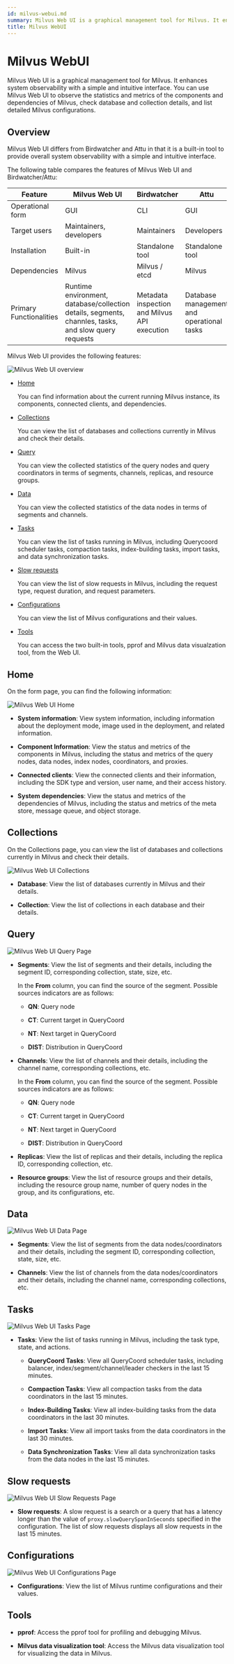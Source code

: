 ```yaml
---
id: milvus-webui.md
summary: Milvus Web UI is a graphical management tool for Milvus. It enhances system observability with a simple and intuitive interface. You can 
title: Milvus WebUI
---
```


# Milvus WebUI

Milvus Web UI is a graphical management tool for Milvus. It enhances system observability with a simple and intuitive interface. You can use Milvus Web UI to observe the statistics and metrics of the components and dependencies of Milvus, check database and collection details, and list detailed Milvus configurations.

## Overview

Milvus Web UI differs from Birdwatcher and Attu in that it is a built-in tool to provide overall system observability with a simple and intuitive interface.

The following table compares the features of Milvus Web UI and Birdwatcher/Attu:

| Feature | Milvus Web UI | Birdwatcher | Attu |
| --- | --- | --- | --- |
| Operational form | GUI | CLI | GUI |
| Target users | Maintainers, developers | Maintainers | Developers |
| Installation | Built-in | Standalone tool | Standalone tool |
| Dependencies | Milvus | Milvus / etcd | Milvus |
| Primary Functionalities | Runtime environment, database/collection details, segments, channles, tasks, and slow query requests | Metadata inspection and Milvus API execution | Database management and operational tasks |

Milvus Web UI provides the following features:

![Milvus Web UI overview](../../../../assets/milvus-webui-overview.png)

- [Home](#Home)

    You can find information about the current running Milvus instance, its components, connected clients, and dependencies.

- [Collections](#Collections)

    You can view the list of databases and collections currently in Milvus and check their details.

- [Query](#Query)

    You can view the collected statistics of the query nodes and query coordinators in terms of segments, channels, replicas, and resource groups.

- [Data](#Data)

    You can view the collected statistics of the data nodes in terms of segments and channels.

- [Tasks](#Tasks)

    You can view the list of tasks running in Milvus, including Querycoord scheduler tasks, compaction tasks, index-building tasks, import tasks, and data synchronization tasks.

- [Slow requests](#Slow-requests)

    You can view the list of slow requests in Milvus, including the request type, request duration, and request parameters.

- [Configurations](#Configurations)

    You can view the list of Milvus configurations and their values.

- [Tools](#Tools)

    You can access the two built-in tools, pprof and Milvus data visualzation tool, from the Web UI.

## Home

On the form page, you can find the following information:

![Milvus Web UI Home](../../../../assets/webui-home.png)

- **System information**: View system information, including information about the deployment mode, image used in the deployment, and related information.

- **Component Information**: View the status and metrics of the components in Milvus, including the status and metrics of the query nodes, data nodes, index nodes, coordinators, and proxies.

- **Connected clients**: View the connected clients and their information, including the SDK type and version, user name, and their access history.

- **System dependencies**: View the status and metrics of the dependencies of Milvus, including the status and metrics of the meta store, message queue, and object storage.

## Collections

On the Collections page, you can view the list of databases and collections currently in Milvus and check their details.

![Milvus Web UI Collections](../../../../assets/webui-collections.png)

- **Database**: View the list of databases currently in Milvus and their details.

- **Collection**: View the list of collections in each database and their details.

## Query

![Milvus Web UI Query Page](../../../../assets/webui-query.png)

- **Segments**: View the list of segments and their details, including the segment ID, corresponding collection, state, size, etc.

    In the **From** column, you can find the source of the segment. Possible sources indicators are as follows:
    
    - **QN**: Query node
    
    - **CT**: Current target in QueryCoord

    - **NT**: Next target in QueryCoord

    - **DIST**: Distribution in QueryCoord

- **Channels**: View the list of channels and their details, including the channel name, corresponding collections, etc.

    In the **From** column, you can find the source of the segment. Possible sources indicators are as follows:
    
    - **QN**: Query node
    
    - **CT**: Current target in QueryCoord

    - **NT**: Next target in QueryCoord

    - **DIST**: Distribution in QueryCoord

- **Replicas**: View the list of replicas and their details, including the replica ID, corresponding collection, etc.

- **Resource groups**: View the list of resource groups and their details, including the resource group name, number of query nodes in the group, and its configurations, etc.

## Data

![Milvus Web UI Data Page](../../../../assets/webui-data.png)

- **Segments**: View the list of segments from the data nodes/coordinators and their details, including the segment ID, corresponding collection, state, size, etc.

- **Channels**: View the list of channels from the data nodes/coordinators and their details, including the channel name, corresponding collections, etc.

## Tasks

![Milvus Web UI Tasks Page](../../../../assets/webui-tasks.png)

- **Tasks**: View the list of tasks running in Milvus, including the task type, state, and actions.

    - **QueryCoord Tasks**: View all QueryCoord scheduler tasks, including balancer, index/segment/channel/leader checkers in the last 15 minutes.

    - **Compaction Tasks**: View all compaction tasks from the data coordinators in the last 15 minutes.

    - **Index-Building Tasks**: View all index-building tasks from the data coordinators in the last 30 minutes.

    - **Import Tasks**: View all import tasks from the data coordinators in the last 30 minutes.

    - **Data Synchronization Tasks**: View all data synchronization tasks from the data nodes in the last 15 minutes.

## Slow requests

![Milvus Web UI Slow Requests Page](../../../../assets/webui-slow-requests.png)

- **Slow requests**: A slow request is a search or a query that has a latency longer than the value of `proxy.slowQuerySpanInSeconds` specified in the configuration. The list of slow requests displays all slow requests in the last 15 minutes.

## Configurations

![Milvus Web UI Configurations Page](../../../../assets/webui-configurations.png)

- **Configurations**: View the list of Milvus runtime configurations and their values.

## Tools

- **pprof**: Access the pprof tool for profiling and debugging Milvus.

- **Milvus data visualization tool**: Access the Milvus data visualization tool for visualizing the data in Milvus.